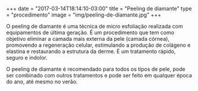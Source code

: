 +++
date = "2017-03-14T18:14:10-03:00"
title = "Peeling de diamante"
type = "procedimento"
image = "img/peeling-de-diamante.jpg"
+++

O peeling de diamante é uma técnica de micro esfoliação realizada com equipamentos de última geração. É um procedimento que tem como objetivo eliminar a camada mais externa da pele (camada córnea), promovendo a regeneração celular, estimulando a produção de colágeno e elastina e restaurando a estrutura da derme. É um tratamento rápido, seguro e indolor.

O peeling de diamante é recomendado para todos os tipos de pele, pode ser combinado com outros tratamentos e pode ser feito em qualquer época do ano, até mesmo no verão.
